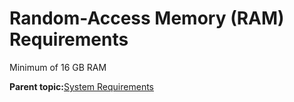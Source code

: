 # Random-Access Memory \(RAM\) Requirements

Minimum of 16 GB RAM

**Parent topic:**[System Requirements](GUID-B95F8060-5ED0-4C65-9790-71CB740A8769.md)

